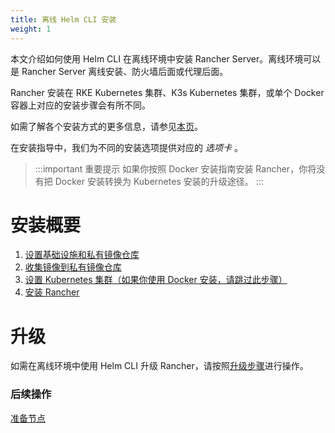 ```yaml
---
title: 离线 Helm CLI 安装
weight: 1
---
```


本文介绍如何使用 Helm CLI 在离线环境中安装 Rancher Server。离线环境可以是 Rancher Server 离线安装、防火墙后面或代理后面。

Rancher 安装在 RKE Kubernetes 集群、K3s Kubernetes 集群，或单个 Docker 容器上对应的安装步骤会有所不同。

如需了解各个安装方式的更多信息，请参见[本页]({{<baseurl>}}/rancher/v2.6/en/installation/)。

在安装指导中，我们为不同的安装选项提供对应的 _选项卡_ 。

> :::important 重要提示
> 如果你按照 Docker 安装指南安装 Rancher，你将没有把 Docker 安装转换为 Kubernetes 安装的升级途径。
> :::

# 安装概要

1. [设置基础设施和私有镜像仓库]({{<baseurl>}}/rancher/v2.6/en/installation/other-installation-methods/air-gap/prepare-nodes/)
2. [收集镜像到私有镜像仓库]({{<baseurl>}}/rancher/v2.6/en/installation/other-installation-methods/air-gap/populate-private-registry/)
3. [设置 Kubernetes 集群（如果你使用 Docker 安装，请跳过此步骤）]({{<baseurl>}}/rancher/v2.6/en/installation/other-installation-methods/air-gap/launch-kubernetes/)
4. [安装 Rancher]({{<baseurl>}}/rancher/v2.6/en/installation/other-installation-methods/air-gap/install-rancher/)

# 升级

如需在离线环境中使用 Helm CLI 升级 Rancher，请按照[升级步骤]({{<baseurl>}}/rancher/v2.6/en/installation/install-rancher-on-k8s/upgrades/)进行操作。

### 后续操作
[准备节点]({{<baseurl>}}/rancher/v2.6/en/installation/other-installation-methods/air-gap/prepare-nodes/)
